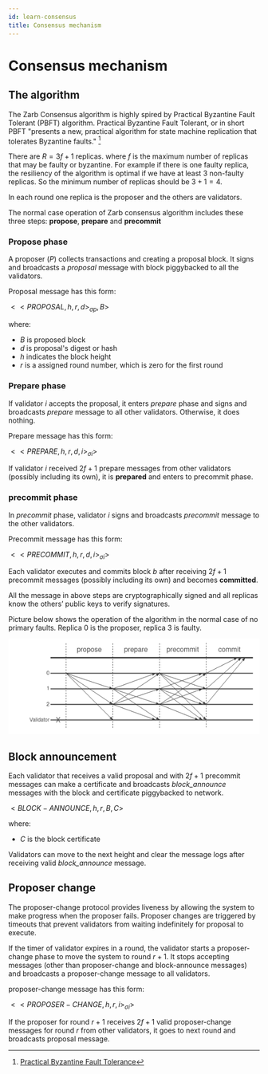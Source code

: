 ```yaml
---
id: learn-consensus
title: Consensus mechanism
---
```


# Consensus mechanism

## The algorithm

The Zarb Consensus algorithm is highly spired by Practical Byzantine Fault Tolerant (PBFT)
algorithm. Practical Byzantine Fault Tolerant, or in short PBFT "presents a new, practical algorithm
for state machine replication that tolerates Byzantine faults." [^first]

There are $R = 3f+1$ replicas. where $f$ is the maximum number of replicas that may be faulty or
byzantine. For example if there is one faulty replica, the resiliency of the algorithm is optimal if
we have at least 3 non-faulty replicas. So the minimum number of replicas should be $3+1=4$.

In each round one replica is the proposer and the others are validators.

The normal case operation of Zarb consensus algorithm includes these three steps: **propose**,
**prepare** and **precommit**

### Propose phase

A proposer ($P$) collects transactions and creating a proposal block. It signs and broadcasts a
_proposal_ message with block piggybacked to all the validators.

Proposal message has this form:

$<<PROPOSAL,h,r,d>_{\sigma p}, B>$

where:

- $B$ is proposed block
- $d$ is proposal's digest or hash
- $h$ indicates the block height
- $r$ is a assigned round number, which is zero for the first round

### Prepare phase

If validator $i$ accepts the proposal, it enters _prepare_ phase and signs and broadcasts _prepare_
message to all other validators. Otherwise, it does nothing.

Prepare message has this form:

$<<PREPARE,h,r,d,i>_{\sigma i}>$

If validator $i$ received $2f+1$ prepare messages from other validators (possibly including its
own), it is **prepared** and enters to precommit phase.

### precommit phase

In _precommit_ phase, validator $i$ signs and broadcasts _precommit_ message to the other
validators.

Precommit message has this form:

$<<PRECOMMIT,h,r,d,i>_{\sigma i}>$

Each validator executes and commits block $b$ after receiving $2f+1$ precommit messages (possibly
including its own) and becomes **committed**.

All the message in above steps are cryptographically signed and all replicas know the others’ public
keys to verify signatures.

Picture below shows the operation of the algorithm in the normal case of no primary faults. Replica
0 is the proposer, replica 3 is faulty.

![Normal execution of the Zarb consensus mechanism](..//assets/images/zarb-normal-execution.png)

## Block announcement

Each validator that receives a valid proposal and with $2f+1$ precommit messages can make a
certificate and broadcasts _block_announce_ messages with the block and certificate piggybacked to
network.

$<BLOCK-ANNOUNCE,h,r,B,C>$

where:

- $C$ is the block certificate

Validators can move to the next height and clear the message logs after receiving valid
_block_announce_ message.

## Proposer change

The proposer-change protocol provides liveness by allowing the system to make progress when the
proposer fails. Proposer changes are triggered by timeouts that prevent validators from waiting
indefinitely for proposal to execute.

If the timer of validator expires in a round, the validator starts a proposer-change phase to move
the system to round $r+1$. It stops accepting messages (other than proposer-change and
block-announce messages) and broadcasts a proposer-change message to all validators.

proposer-change message has this form:

$<<PROPOSER-CHANGE,h,r,i>_{\sigma i}>$

If the proposer for round $r+1$ receives $2f+1$ valid proposer-change messages for round $r$ from
other validators, it goes to next round and broadcasts proposal message.

[^first]:
    [Practical Byzantine Fault Tolerance](https://www.microsoft.com/en-us/research/wp-content/uploads/2017/01/thesis-mcastro.pdf)
